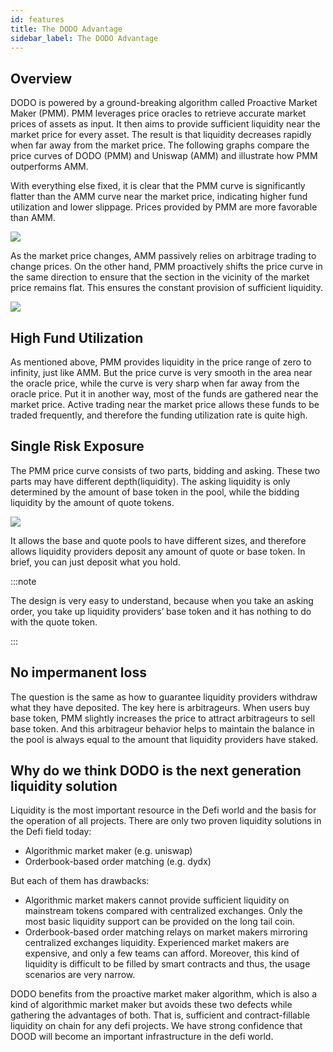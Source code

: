 ```yaml
---
id: features
title: The DODO Advantage
sidebar_label: The DODO Advantage
---
```


## Overview

DODO is powered by a ground-breaking algorithm called Proactive Market Maker (PMM). PMM leverages price oracles to retrieve accurate market prices of assets as input. It then aims to provide sufficient liquidity near the market price for every asset. The result is that liquidity decreases rapidly when far away from the market price. The following graphs compare the price curves of DODO (PMM) and Uniswap (AMM) and illustrate how PMM outperforms AMM.

With everything else fixed, it is clear that the PMM curve is significantly flatter than the AMM curve near the market price, indicating higher fund utilization and lower slippage. Prices provided by PMM are more favorable than AMM.

![](https://dodoex.github.io/docs/img/dodo_curve.jpeg)

As the market price changes, AMM passively relies on arbitrage trading to change prices. On the other hand, PMM proactively shifts the price curve in the same direction to ensure that the section in the vicinity of the market price remains flat. This ensures the constant provision of sufficient liquidity.

![](https://dodoex.github.io/docs/img/dodo_curve_move.jpeg)

## High Fund Utilization

As mentioned above, PMM provides liquidity in the price range of zero to infinity, just like AMM. But the price curve is very smooth in the area near the oracle price, while the curve is very sharp when far away from the oracle price. Put it in another way, most of the funds are gathered near the market price. Active trading near the market price allows these funds to be traded frequently, and therefore the funding utilization rate is quite high.

## Single Risk Exposure

The PMM price curve consists of two parts, bidding and asking. These two parts may have different depth(liquidity). The asking liquidity is only determined by the amount of base token in the pool, while the bidding liquidity by the amount of quote tokens.

![](https://dodoex.github.io/docs/img/dodo_segment.jpeg)

It allows the base and quote pools to have different sizes, and therefore allows liquidity providers deposit any amount of quote or base token. In brief, you can just deposit what you hold.

:::note

The design is very easy to understand, because when you take an asking order, you take up liquidity providers’ base token and it has nothing to do with the quote token.

:::

## No impermanent loss

The question is the same as how to guarantee liquidity providers withdraw what they have deposited. The key here is arbitrageurs. When users buy base token, PMM slightly increases the price to attract arbitrageurs to sell base token. And this arbitrageur behavior helps to maintain the balance in the pool is always equal to the amount that liquidity providers have staked.

## Why do we think DODO is the next generation liquidity solution

Liquidity is the most important resource in the Defi world and the basis for the operation of all projects. There are only two proven liquidity solutions in the Defi field today:

- Algorithmic market maker (e.g. uniswap)
- Orderbook-based order matching (e.g. dydx)

But each of them has drawbacks:

- Algorithmic market makers cannot provide sufficient liquidity on mainstream tokens compared with centralized exchanges. Only the most basic liquidity support can be provided on the long tail coin.
- Orderbook-based order matching relays on market makers mirroring centralized exchanges liquidity. Experienced market makers are expensive, and only a few teams can afford. Moreover, this kind of liquidity is difficult to be filled by smart contracts and thus, the usage scenarios are very narrow.

DODO benefits from the proactive market maker algorithm, which is also a kind of algorithmic market maker but avoids these two defects while gathering the advantages of both. That is, sufficient and contract-fillable liquidity on chain for any defi projects. We have strong confidence that DOOD will become an important infrastructure in the defi world.

<!-- # DODO的优势是什么

流动性是Defi世界最重要的资源，也是所有项目正常运行的基础。当今Defi领域只有两种被验证过的流动性解决方案：

- 算法做市商（例如uniswap）
- 由做市商映射中心化交易所流动性（例如dydx）

但他们各自都有致命缺陷:

- 算法做市商无法提供充沛的流动性，与中心化交易所体验相差甚远。只能在长尾币上提供最基础的流动性支持。
- 映射中心化交易所流动性依赖很多中心化服务，并且价格昂贵，只有少数团队能够承担。并且，此种流动性很难被智能合约调用，使用场景十分狭窄。

而DODO得益于全新的主观做市商算法，在避免这两个缺陷的同时，聚集二者的优点。即充沛且完全在链上的流动性，可以为所有defi项目提供流动性，成为defi世界重要的基础设施。 -->
